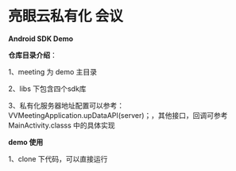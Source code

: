 
# 亮眼云私有化 会议

**Android SDK Demo**

**仓库目录介绍**：

1、meeting 为 demo 主目录

2、libs 下包含四个sdk库

3、私有化服务器地址配置可以参考： VVMeetingApplication.upDataAPI(server)；，其他接口，回调可参考 MainActivity.classs 中的具体实现

**demo 使用**

1、clone 下代码，可以直接运行

